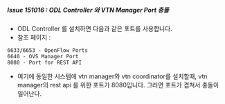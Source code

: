##### Issue 151016 : ODL Controller 와 VTN Manager Port 충돌
- ODL Controller 를 설치하면 다음과 같은 포트를 사용합니다.
- 참조 페이지 : 
```
6633/6653 - OpenFlow Ports
6640 - OVS Manager Port
8080 - Port for REST API
```
- 여기에 동일한 시스템에 vtn manager와 vtn coordinator를 설치할때, vtn manager의 rest api 를 위한
포트가 8080입니다. 그러면 포트가 겹쳐서 충돌이 일어난다. 
